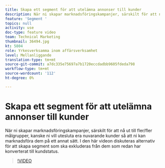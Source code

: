 ```yaml
---
title: Skapa ett segment för att utelämna annonser till kunder
description: När ni skapar marknadsföringskampanjer, särskilt för att nå ut till fler/fler målgrupper, kanske ni vill utesluta era nuvarande kunder så att ni kan marknadsföra dem på ett annat sätt. I den här videon diskuteras alternativ för att skapa segment som ska exkluderas från dem som redan har konverterat till kundstatus.
feature: 'Segment '
topics: null
activity: use
doc-type: feature video
team: Technical Marketing
thumbnail: 36494.jpg
kt: 5804
role: Yrkesverksamma inom affärsverksamhet
level: Mellanliggande
translation-type: tm+mt
source-git-commit: a7dc335e75697a7b1720eccdadbb9605fdeda798
workflow-type: tm+mt
source-wordcount: '112'
ht-degree: 0%

---
```



# Skapa ett segment för att utelämna annonser till kunder

När ni skapar marknadsföringskampanjer, särskilt för att nå ut till fler/fler målgrupper, kanske ni vill utesluta era nuvarande kunder så att ni kan marknadsföra dem på ett annat sätt. I den här videon diskuteras alternativ för att skapa segment som ska exkluderas från dem som redan har konverterat till kundstatus.

>[!VIDEO](https://video.tv.adobe.com/v/36494/?quality=12&learn=on)
